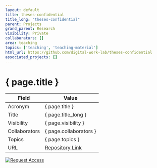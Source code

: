 ```yaml
---
layout: default
title: theses-confidential
title_long: "theses-confidential"
parent: Projects
grand_parent: Research
visibility: Private
collaborators: []
area: teaching
topics: ['teaching', 'teaching-material']
html_url: https://github.com/digital-work-lab/theses-confidential
associated_projects: []
---
```


# { page.title }

Field               | Value
------------------- | ----------------------------------
Acronym             | { page.title }
Title               | { page.title_long }
Visibility          | { page.visibility }
Collaborators       | { page.collaborators }
Topics              | { page.topics }
URL                 | [Repository Link](https://github.com/digital-work-lab/theses-confidential)

[![Request Access](https://img.shields.io/badge/Request-Access-blue?style=for-the-badge)](https://github.com/digital-work-lab/theses-confidential/issues/new?assignees=geritwagner&labels=access+request&template=request-repo-access.md&title=%5BAccess+Request%5D+Request+for+access+to+repository)

